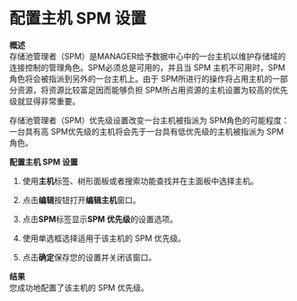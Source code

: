# 配置主机 SPM 设置

**概述**<br/>
存储池管理者（SPM）是MANAGER给予数据中心中的一台主机以维护存储域的连接控制的管理角色。SPM必须总是可用的，并且当 SPM 主机不可用时，SPM角色将会被指派到另外的一台主机上。由于 SPM所进行的操作将占用主机的一部分资源，将资源比较富足因而能够负担 SPM所占用资源的主机设置为较高的优先级就显得非常重要。

存储池管理者（SPM）优先级设置改变一台主机被指派为 SPM角色的可能程度：一台具有高 SPM优先级的主机将会先于一台具有低优先级的主机被指派为 SPM 角色。

**配置主机 SPM 设置**

1. 使用**主机**标签、树形面板或者搜索功能查找并在主面板中选择主机。

1. 点击**编辑**按钮打开**编辑主机**窗口。

1. 点击**SPM**标签显示**SPM 优先级**的设置选项。

1. 使用单选框选择适用于该主机的 SPM 优先级。

1. 点击**确定**保存您的设置并关闭该窗口。


**结果**<br/>
  您成功地配置了该主机的 SPM 优先级。
